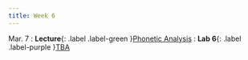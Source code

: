 ```yaml
---
title: Week 6
---
```


Mar. 7
: **Lecture**{: .label .label-green }[Phonetic Analysis](#)
: **Lab 6**{: .label .label-purple }[TBA](#)
